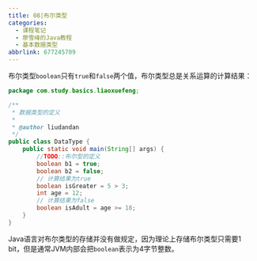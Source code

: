 ```yaml
---
title: 08|布尔类型
categories:
  - 课程笔记
  - 廖雪峰的Java教程
  - 基本数据类型
abbrlink: 677245709
---
```


布尔类型`boolean`只有`true`和`false`两个值，布尔类型总是关系运算的计算结果：

```java
package com.study.basics.liaoxuefeng;

/**
 * 数据类型的定义
 *
 * @author liudandan
 */
public class DataType {
    public static void main(String[] args) {
        //TODO::布尔型的定义
        boolean b1 = true;
        boolean b2 = false;
        // 计算结果为true
        boolean isGreater = 5 > 3;
        int age = 12;
        // 计算结果为false
        boolean isAdult = age >= 18;
    }
}
```

Java语言对布尔类型的存储并没有做规定，因为理论上存储布尔类型只需要1 bit，但是通常JVM内部会把`boolean`表示为4字节整数。
